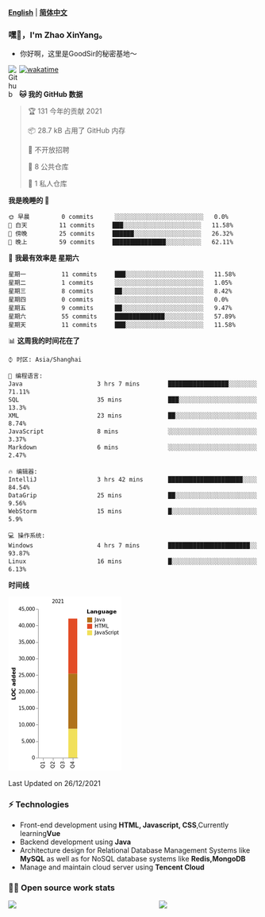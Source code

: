 [**English**](README.md) | [**简体中文**](README.zh_CN.md)
### 嘿👋，I'm Zhao XinYang。

- 你好啊，这里是GoodSir的秘密基地～

[![wakatime](https://wakatime.com/badge/user/04e3f192-51ae-42c4-9648-523f599b5595.svg)](https://wakatime.com/@04e3f192-51ae-42c4-9648-523f599b5595)
<a href="https://github.com/1677883418">
<img align="left" alt="Github" width="22px" src="https://cdn.jsdelivr.net/npm/simple-icons@v3/icons/github.svg" />
</a>
<br/>
<br/>

<!--START_SECTION:waka-->
**🐱 我的 GitHub 数据** 

> 🏆 131 今年的贡献 2021
 > 
> 📦 28.7 kB 占用了 GitHub 内存 
 > 
> 🚫 不开放招聘
 > 
> 📜 8 公共仓库 
 > 
> 🔑 1 私人仓库 
 > 
**我是晚睡的 🦉** 

```text
🌞 早晨         0 commits      ░░░░░░░░░░░░░░░░░░░░░░░░░   0.0% 
🌆 白天         11 commits     ███░░░░░░░░░░░░░░░░░░░░░░   11.58% 
🌃 傍晚         25 commits     ██████░░░░░░░░░░░░░░░░░░░   26.32% 
🌙 晚上         59 commits     ███████████████░░░░░░░░░░   62.11%

```
📅 **我最有效率是 星期六** 

```text
星期一          11 commits     ███░░░░░░░░░░░░░░░░░░░░░░   11.58% 
星期二          1 commits      ░░░░░░░░░░░░░░░░░░░░░░░░░   1.05% 
星期三          8 commits      ██░░░░░░░░░░░░░░░░░░░░░░░   8.42% 
星期四          0 commits      ░░░░░░░░░░░░░░░░░░░░░░░░░   0.0% 
星期五          9 commits      ██░░░░░░░░░░░░░░░░░░░░░░░   9.47% 
星期六          55 commits     ██████████████░░░░░░░░░░░   57.89% 
星期天          11 commits     ███░░░░░░░░░░░░░░░░░░░░░░   11.58%

```


📊 **这周我的时间花在了** 

```text
⌚︎ 时区: Asia/Shanghai

💬 编程语言: 
Java                     3 hrs 7 mins        █████████████████░░░░░░░░   71.11% 
SQL                      35 mins             ███░░░░░░░░░░░░░░░░░░░░░░   13.3% 
XML                      23 mins             ██░░░░░░░░░░░░░░░░░░░░░░░   8.74% 
JavaScript               8 mins              ░░░░░░░░░░░░░░░░░░░░░░░░░   3.37% 
Markdown                 6 mins              ░░░░░░░░░░░░░░░░░░░░░░░░░   2.47%

🔥 编辑器: 
IntelliJ                 3 hrs 42 mins       █████████████████████░░░░   84.54% 
DataGrip                 25 mins             ██░░░░░░░░░░░░░░░░░░░░░░░   9.56% 
WebStorm                 15 mins             █░░░░░░░░░░░░░░░░░░░░░░░░   5.9%

💻 操作系统: 
Windows                  4 hrs 7 mins        ███████████████████████░░   93.87% 
Linux                    16 mins             █░░░░░░░░░░░░░░░░░░░░░░░░   6.13%

```

**时间线**

![Chart not found](https://raw.githubusercontent.com/1677883418/1677883418/master/charts/bar_graph.png) 


 Last Updated on 26/12/2021
<!--END_SECTION:waka-->


### ⚡ Technologies
- Front-end development using **HTML, Javascript, CSS**,Currently learning**Vue**
- Backend development using **Java**
- Architecture design for Relational Database Management Systems like **MySQL** as well as for NoSQL database systems like **Redis,MongoDB**
- Manage and maintain cloud server using **Tencent Cloud**

### 👨‍💻 Open source work stats

<img align="left" src="https://github-readme-stats.vercel.app/api?username=1677883418&theme=tokyonight&show_icons=true" />
<img align='right' src='https://octodex.github.com/images/daftpunktocat-thomas.gif' width='200"'>